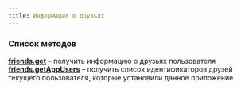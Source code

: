 ```yaml
---
title: Информация о друзьях
---
```


### Список методов ###

[**friends.get**](friends.get.html) – получить информацию о друзьях пользователя<br>
[**friends.getAppUsers**](friends.getAppUsers.html) – получить список идентификаторов друзей текущего пользователя, которые установили данное приложение



